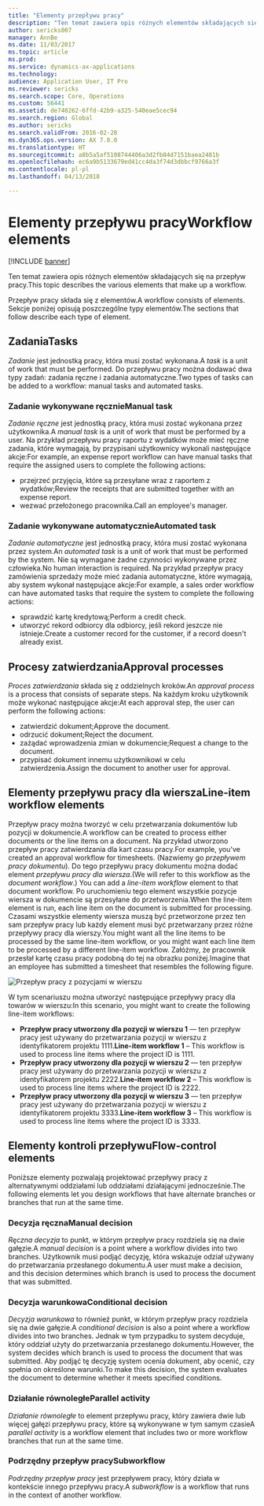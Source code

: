 ```yaml
---
title: "Elementy przepływu pracy"
description: "Ten temat zawiera opis różnych elementów składających się na przepływ pracy."
author: sericks007
manager: AnnBe
ms.date: 11/03/2017
ms.topic: article
ms.prod: 
ms.service: dynamics-ax-applications
ms.technology: 
audience: Application User, IT Pro
ms.reviewer: sericks
ms.search.scope: Core, Operations
ms.custom: 56441
ms.assetid: de740262-6ffd-42b9-a325-540eae5cec94
ms.search.region: Global
ms.author: sericks
ms.search.validFrom: 2016-02-28
ms.dyn365.ops.version: AX 7.0.0
ms.translationtype: HT
ms.sourcegitcommit: a8b5a5af5108744406a3d2fb84d7151baea2481b
ms.openlocfilehash: ec6a9b5133679ed41cc4da3f74d3dbbcf9766a3f
ms.contentlocale: pl-pl
ms.lasthandoff: 04/13/2018

---
```


# <a name="workflow-elements"></a><span data-ttu-id="26cbb-103">Elementy przepływu pracy</span><span class="sxs-lookup"><span data-stu-id="26cbb-103">Workflow elements</span></span>

[!INCLUDE [banner](../includes/banner.md)]

<span data-ttu-id="26cbb-104">Ten temat zawiera opis różnych elementów składających się na przepływ pracy.</span><span class="sxs-lookup"><span data-stu-id="26cbb-104">This topic describes the various elements that make up a workflow.</span></span>

<span data-ttu-id="26cbb-105">Przepływ pracy składa się z elementów.</span><span class="sxs-lookup"><span data-stu-id="26cbb-105">A workflow consists of elements.</span></span> <span data-ttu-id="26cbb-106">Sekcje poniżej opisują poszczególne typy elementów.</span><span class="sxs-lookup"><span data-stu-id="26cbb-106">The sections that follow describe each type of element.</span></span>

## <a name="tasks"></a><span data-ttu-id="26cbb-107">Zadania</span><span class="sxs-lookup"><span data-stu-id="26cbb-107">Tasks</span></span>
<span data-ttu-id="26cbb-108">*Zadanie* jest jednostką pracy, która musi zostać wykonana.</span><span class="sxs-lookup"><span data-stu-id="26cbb-108">A *task* is a unit of work that must be performed.</span></span> <span data-ttu-id="26cbb-109">Do przepływu pracy można dodawać dwa typy zadań: zadania ręczne i zadania automatyczne.</span><span class="sxs-lookup"><span data-stu-id="26cbb-109">Two types of tasks can be added to a workflow: manual tasks and automated tasks.</span></span>

### <a name="manual-task"></a><span data-ttu-id="26cbb-110">Zadanie wykonywane ręcznie</span><span class="sxs-lookup"><span data-stu-id="26cbb-110">Manual task</span></span>

<span data-ttu-id="26cbb-111">*Zadanie ręczne* jest jednostką pracy, która musi zostać wykonana przez użytkownika.</span><span class="sxs-lookup"><span data-stu-id="26cbb-111">A *manual task* is a unit of work that must be performed by a user.</span></span> <span data-ttu-id="26cbb-112">Na przykład przepływu pracy raportu z wydatków może mieć ręczne zadania, które wymagają, by przypisani użytkownicy wykonali następujące akcje:</span><span class="sxs-lookup"><span data-stu-id="26cbb-112">For example, an expense report workflow can have manual tasks that require the assigned users to complete the following actions:</span></span>

-   <span data-ttu-id="26cbb-113">przejrzeć przyjęcia, które są przesyłane wraz z raportem z wydatków;</span><span class="sxs-lookup"><span data-stu-id="26cbb-113">Review the receipts that are submitted together with an expense report.</span></span>
-   <span data-ttu-id="26cbb-114">wezwać przełożonego pracownika.</span><span class="sxs-lookup"><span data-stu-id="26cbb-114">Call an employee's manager.</span></span>

### <a name="automated-task"></a><span data-ttu-id="26cbb-115">Zadanie wykonywane automatycznie</span><span class="sxs-lookup"><span data-stu-id="26cbb-115">Automated task</span></span>

<span data-ttu-id="26cbb-116">*Zadanie automatyczne* jest jednostką pracy, która musi zostać wykonana przez system.</span><span class="sxs-lookup"><span data-stu-id="26cbb-116">An *automated task* is a unit of work that must be performed by the system.</span></span> <span data-ttu-id="26cbb-117">Nie są wymagane żadne czynności wykonywane przez człowieka.</span><span class="sxs-lookup"><span data-stu-id="26cbb-117">No human interaction is required.</span></span> <span data-ttu-id="26cbb-118">Na przykład przepływ pracy zamówienia sprzedaży może mieć zadania automatyczne, które wymagają, aby system wykonał następujące akcje:</span><span class="sxs-lookup"><span data-stu-id="26cbb-118">For example, a sales order workflow can have automated tasks that require the system to complete the following actions:</span></span>

-   <span data-ttu-id="26cbb-119">sprawdzić kartę kredytową;</span><span class="sxs-lookup"><span data-stu-id="26cbb-119">Perform a credit check.</span></span>
-   <span data-ttu-id="26cbb-120">utworzyć rekord odbiorcy dla odbiorcy, jeśli rekord jeszcze nie istnieje.</span><span class="sxs-lookup"><span data-stu-id="26cbb-120">Create a customer record for the customer, if a record doesn't already exist.</span></span>

## <a name="approval-processes"></a><span data-ttu-id="26cbb-121">Procesy zatwierdzania</span><span class="sxs-lookup"><span data-stu-id="26cbb-121">Approval processes</span></span>
<span data-ttu-id="26cbb-122">*Proces zatwierdzania* składa się z oddzielnych kroków.</span><span class="sxs-lookup"><span data-stu-id="26cbb-122">An *approval process* is a process that consists of separate steps.</span></span> <span data-ttu-id="26cbb-123">Na każdym kroku użytkownik może wykonać następujące akcje:</span><span class="sxs-lookup"><span data-stu-id="26cbb-123">At each approval step, the user can perform the following actions:</span></span>

-   <span data-ttu-id="26cbb-124">zatwierdzić dokument;</span><span class="sxs-lookup"><span data-stu-id="26cbb-124">Approve the document.</span></span>
-   <span data-ttu-id="26cbb-125">odrzucić dokument;</span><span class="sxs-lookup"><span data-stu-id="26cbb-125">Reject the document.</span></span>
-   <span data-ttu-id="26cbb-126">zażądać wprowadzenia zmian w dokumencie;</span><span class="sxs-lookup"><span data-stu-id="26cbb-126">Request a change to the document.</span></span>
-   <span data-ttu-id="26cbb-127">przypisać dokument innemu użytkownikowi w celu zatwierdzenia.</span><span class="sxs-lookup"><span data-stu-id="26cbb-127">Assign the document to another user for approval.</span></span>

## <a name="line-item-workflow-elements"></a><span data-ttu-id="26cbb-128">Elementy przepływu pracy dla wiersza</span><span class="sxs-lookup"><span data-stu-id="26cbb-128">Line-item workflow elements</span></span>
<span data-ttu-id="26cbb-129">Przepływ pracy można tworzyć w celu przetwarzania dokumentów lub pozycji w dokumencie.</span><span class="sxs-lookup"><span data-stu-id="26cbb-129">A workflow can be created to process either documents or the line items on a document.</span></span> <span data-ttu-id="26cbb-130">Na przykład utworzono przepływ pracy zatwierdzania dla kart czasu pracy.</span><span class="sxs-lookup"><span data-stu-id="26cbb-130">For example, you've created an approval workflow for timesheets.</span></span> <span data-ttu-id="26cbb-131">(Nazwiemy go *przepływem pracy dokumentu*). Do tego przepływu pracy dokumentu można dodać element *przepływu pracy dla wiersza*.</span><span class="sxs-lookup"><span data-stu-id="26cbb-131">(We will refer to this workflow as the *document workflow*.) You can add a *line-item workflow* element to that document workflow.</span></span> <span data-ttu-id="26cbb-132">Po uruchomieniu tego element wszystkie pozycje wiersza w dokumencie są przesyłane do przetworzenia.</span><span class="sxs-lookup"><span data-stu-id="26cbb-132">When the line-item element is run, each line item on the document is submitted for processing.</span></span> <span data-ttu-id="26cbb-133">Czasami wszystkie elementy wiersza muszą być przetworzone przez ten sam przepływ pracy lub każdy element musi być przetwarzany przez różne przepływy pracy dla wierszy.</span><span class="sxs-lookup"><span data-stu-id="26cbb-133">You might want all the line items to be processed by the same line-item workflow, or you might want each line item to be processed by a different line-item workflow.</span></span> <span data-ttu-id="26cbb-134">Załóżmy, że pracownik przesłał kartę czasu pracy podobną do tej na obrazku poniżej.</span><span class="sxs-lookup"><span data-stu-id="26cbb-134">Imagine that an employee has submitted a timesheet that resembles the following figure.</span></span>

![Przepływ pracy z pozycjami w wierszu](./media/workflow_lineitemworkflow.gif) 

<span data-ttu-id="26cbb-136">W tym scenariuszu można utworzyć następujące przepływy pracy dla towarów w wierszu:</span><span class="sxs-lookup"><span data-stu-id="26cbb-136">In this scenario, you might want to create the following line-item workflows:</span></span>

-   <span data-ttu-id="26cbb-137">**Przepływ pracy utworzony dla pozycji w wierszu 1** — ten przepływ pracy jest używany do przetwarzania pozycji w wierszu z identyfikatorem projektu 1111.</span><span class="sxs-lookup"><span data-stu-id="26cbb-137">**Line-item workflow 1** – This workflow is used to process line items where the project ID is 1111.</span></span>
-   <span data-ttu-id="26cbb-138">**Przepływ pracy utworzony dla pozycji w wierszu 2** — ten przepływ pracy jest używany do przetwarzania pozycji w wierszu z identyfikatorem projektu 2222.</span><span class="sxs-lookup"><span data-stu-id="26cbb-138">**Line-item workflow 2** – This workflow is used to process line items where the project ID is 2222.</span></span>
-   <span data-ttu-id="26cbb-139">**Przepływ pracy utworzony dla pozycji w wierszu 3** — ten przepływ pracy jest używany do przetwarzania pozycji w wierszu z identyfikatorem projektu 3333.</span><span class="sxs-lookup"><span data-stu-id="26cbb-139">**Line-item workflow 3** – This workflow is used to process line items where the project ID is 3333.</span></span>

## <a name="flow-control-elements"></a><span data-ttu-id="26cbb-140">Elementy kontroli przepływu</span><span class="sxs-lookup"><span data-stu-id="26cbb-140">Flow-control elements</span></span>
<span data-ttu-id="26cbb-141">Poniższe elementy pozwalają projektować przepływy pracy z alternatywnymi oddziałami lub oddziałami działającymi jednocześnie.</span><span class="sxs-lookup"><span data-stu-id="26cbb-141">The following elements let you design workflows that have alternate branches or branches that run at the same time.</span></span>

### <a name="manual-decision"></a><span data-ttu-id="26cbb-142">Decyzja ręczna</span><span class="sxs-lookup"><span data-stu-id="26cbb-142">Manual decision</span></span>

<span data-ttu-id="26cbb-143">*Ręczna decyzja* to punkt, w którym przepływ pracy rozdziela się na dwie gałęzie.</span><span class="sxs-lookup"><span data-stu-id="26cbb-143">A *manual decision* is a point where a workflow divides into two branches.</span></span> <span data-ttu-id="26cbb-144">Użytkownik musi podjąć decyzję, która wskazuje odział używany do przetwarzania przesłanego dokumentu.</span><span class="sxs-lookup"><span data-stu-id="26cbb-144">A user must make a decision, and this decision determines which branch is used to process the document that was submitted.</span></span>

### <a name="conditional-decision"></a><span data-ttu-id="26cbb-145">Decyzja warunkowa</span><span class="sxs-lookup"><span data-stu-id="26cbb-145">Conditional decision</span></span>

<span data-ttu-id="26cbb-146">*Decyzja warunkowa* to również punkt, w którym przepływ pracy rozdziela się na dwie gałęzie.</span><span class="sxs-lookup"><span data-stu-id="26cbb-146">A *conditional decision* is also a point where a workflow divides into two branches.</span></span> <span data-ttu-id="26cbb-147">Jednak w tym przypadku to system decyduje, który oddział użyty do przetwarzania przesłanego dokumentu.</span><span class="sxs-lookup"><span data-stu-id="26cbb-147">However, the system decides which branch is used to process the document that was submitted.</span></span> <span data-ttu-id="26cbb-148">Aby podjąć tę decyzję system ocenia dokument, aby ocenić, czy spełnia on określone warunki.</span><span class="sxs-lookup"><span data-stu-id="26cbb-148">To make this decision, the system evaluates the document to determine whether it meets specified conditions.</span></span>

### <a name="parallel-activity"></a><span data-ttu-id="26cbb-149">Działanie równoległe</span><span class="sxs-lookup"><span data-stu-id="26cbb-149">Parallel activity</span></span>

<span data-ttu-id="26cbb-150">*Działanie równoległe* to element przepływu pracy, który zawiera dwie lub więcej gałęzi przepływu pracy, które są wykonywane w tym samym czasie</span><span class="sxs-lookup"><span data-stu-id="26cbb-150">A *parallel activity* is a workflow element that includes two or more workflow branches that run at the same time.</span></span>

### <a name="subworkflow"></a><span data-ttu-id="26cbb-151">Podrzędny przepływ pracy</span><span class="sxs-lookup"><span data-stu-id="26cbb-151">Subworkflow</span></span>

<span data-ttu-id="26cbb-152">*Podrzędny przepływ pracy* jest przepływem pracy, który działa w kontekście innego przepływu pracy.</span><span class="sxs-lookup"><span data-stu-id="26cbb-152">A *subworkflow* is a workflow that runs in the context of another workflow.</span></span>




